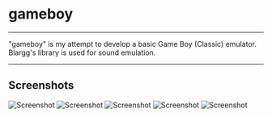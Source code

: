 gameboy
=======

----------

"gameboy" is my attempt to develop a basic Game Boy (Classic) emulator.
Blargg's library is used for sound emulation.

----------

Screenshots
-----------

![Screenshot](http://5.45.102.52/screenshots/kirby.png)
![Screenshot](http://5.45.102.52/screenshots/mario.png)
![Screenshot](http://5.45.102.52/screenshots/pokemon.png)
![Screenshot](http://5.45.102.52/screenshots/tetris.png)
![Screenshot](http://5.45.102.52/screenshots/zelda.png)
